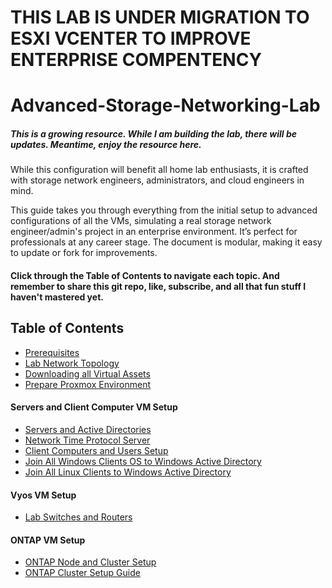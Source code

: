 # THIS LAB IS UNDER MIGRATION TO ESXI VCENTER TO IMPROVE ENTERPRISE COMPENTENCY 
# Advanced-Storage-Networking-Lab

##### This is a growing resource. While I am building the lab, there will be updates. Meantime, enjoy the resource here.

While this configuration will benefit all home lab enthusiasts, it is crafted with storage network engineers, administrators, and cloud engineers in mind.

This guide takes you through everything from the initial setup to advanced configurations of all the VMs, simulating a real storage network engineer/admin's project in an enterprise environment. It’s perfect for professionals at any career stage. The document is modular, making it easy to update or fork for improvements. 

#### Click through the Table of Contents to navigate each topic. And remember to share this git repo, like, subscribe, and all that fun stuff I haven't mastered yet.

## Table of Contents

- [Prerequisites](Prerequisites.md)
- [Lab Network Topology](Lab%20Network%20Topology.md)
- [Downloading all Virtual Assets](Downloading%20all%20Virtual%20Assets.md)
- [Prepare Proxmox Environment](Prepare%20Proxmox%20Environment.md)

#### Servers and Client Computer VM Setup
- [Servers and Active Directories](Servers%20and%20Active%20Directories.md)
- [Network Time Protocol Server](Network%20Time%20Protocol%20Server.md)
- [Client Computers and Users Setup](Client%20Computers%20and%20Users%20Setup.md)
- [Join All Windows Clients OS to Windows Active Directory](Join%20All%20Windows%20Clients%20OS%20to%20Windows%20Active%20Directory.md)
- [Join All Linux Clients to Windows Active Directory](Join%20All%20Linux%20Clients%20to%20Windows%20Active%20Directory.md)

#### Vyos VM Setup
- [Lab Switches and Routers](Lab%20Switches%20and%20Routers.md)

#### ONTAP VM Setup
- [ONTAP Node and Cluster Setup](ONTAP%20Node%20and%20Cluster%20Setup.md)
- [ONTAP Cluster Setup Guide](ONTAP%20Cluster%20Setup%20Guide.md)
